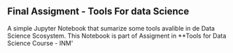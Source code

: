 ## Final Assigment - Tools For data Science
A simple Jupyter Notebook that sumarize some tools avalible in de Data Science Scosystem. This Notebook is part of Assigment in **Tools for Data Science Course - INM'
